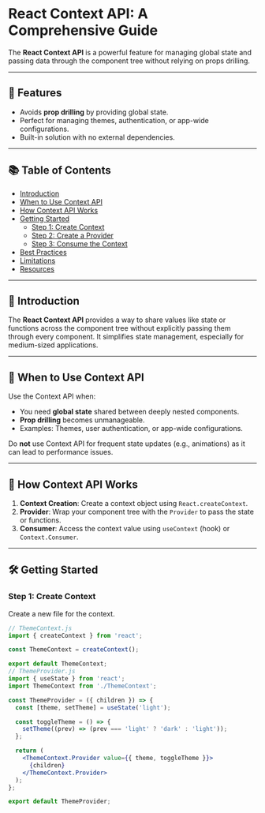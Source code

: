 # React Context API: A Comprehensive Guide

The **React Context API** is a powerful feature for managing global state and passing data through the component tree without relying on props drilling.

---

## 🌟 Features
- Avoids **prop drilling** by providing global state.
- Perfect for managing themes, authentication, or app-wide configurations.
- Built-in solution with no external dependencies.

---

## 📚 Table of Contents

- [Introduction](#introduction)
- [When to Use Context API](#when-to-use-context-api)
- [How Context API Works](#how-context-api-works)
- [Getting Started](#getting-started)
  - [Step 1: Create Context](#step-1-create-context)
  - [Step 2: Create a Provider](#step-2-create-a-provider)
  - [Step 3: Consume the Context](#step-3-consume-the-context)
- [Best Practices](#best-practices)
- [Limitations](#limitations)
- [Resources](#resources)

---

## 📖 Introduction

The **React Context API** provides a way to share values like state or functions across the component tree without explicitly passing them through every component. It simplifies state management, especially for medium-sized applications.

---

## 🔧 When to Use Context API

Use the Context API when:
- You need **global state** shared between deeply nested components.
- **Prop drilling** becomes unmanageable.
- Examples: Themes, user authentication, or app-wide configurations.

Do **not** use Context API for frequent state updates (e.g., animations) as it can lead to performance issues.

---

## 🚀 How Context API Works

1. **Context Creation**: Create a context object using `React.createContext`.
2. **Provider**: Wrap your component tree with the `Provider` to pass the state or functions.
3. **Consumer**: Access the context value using `useContext` (hook) or `Context.Consumer`.

---

## 🛠️ Getting Started

### **Step 1: Create Context**

Create a new file for the context.

```jsx
// ThemeContext.js
import { createContext } from 'react';

const ThemeContext = createContext();

export default ThemeContext;
// ThemeProvider.js
import { useState } from 'react';
import ThemeContext from './ThemeContext';

const ThemeProvider = ({ children }) => {
  const [theme, setTheme] = useState('light');

  const toggleTheme = () => {
    setTheme((prev) => (prev === 'light' ? 'dark' : 'light'));
  };

  return (
    <ThemeContext.Provider value={{ theme, toggleTheme }}>
      {children}
    </ThemeContext.Provider>
  );
};

export default ThemeProvider;
